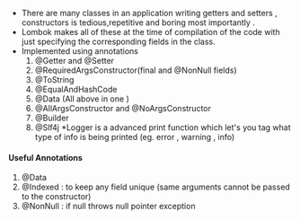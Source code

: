 - There are many classes in an application writing getters and setters , constructors is tedious,repetitive and boring most importantly .
- Lombok makes all of these at the time of compilation of the code with just specifying the corresponding fields in the class.
- Implemented using annotations
	1. @Getter and @Setter
	2. @RequiredArgsConstructor(final and @NonNull fields)
	3. @ToString
	4. @EqualAndHashCode
	5. @Data (All above in one )
	6. @AllArgsConstructor and @NoArgsConstructor
	7. @Builder
	8. @Slf4j
*Logger is a advanced print function which let's you tag what type of info is being printed (eg. error , warning , info)


#### Useful Annotations 
1. @Data 
2. @Indexed : to keep any field unique (same arguments cannot be passed to the constructor)
3. @NonNull : if null throws null pointer exception